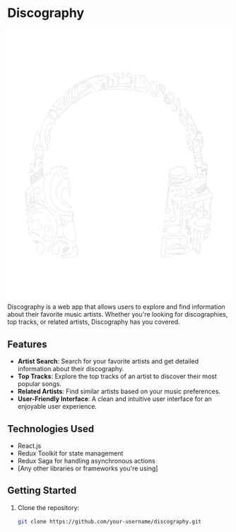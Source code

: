 # Discography
![Discography Logo](src/assets/Logo.png)
Discography is a web app that allows users to explore and find information about their favorite music artists. Whether you're looking for discographies, top tracks, or related artists, Discography has you covered.

## Features

- **Artist Search**: Search for your favorite artists and get detailed information about their discography.
- **Top Tracks**: Explore the top tracks of an artist to discover their most popular songs.
- **Related Artists**: Find similar artists based on your music preferences.
- **User-Friendly Interface**: A clean and intuitive user interface for an enjoyable user experience.

## Technologies Used

- React.js
- Redux Toolkit for state management
- Redux Saga for handling asynchronous actions
- [Any other libraries or frameworks you're using]

## Getting Started

1. Clone the repository:

   ```bash
   git clone https://github.com/your-username/discography.git
